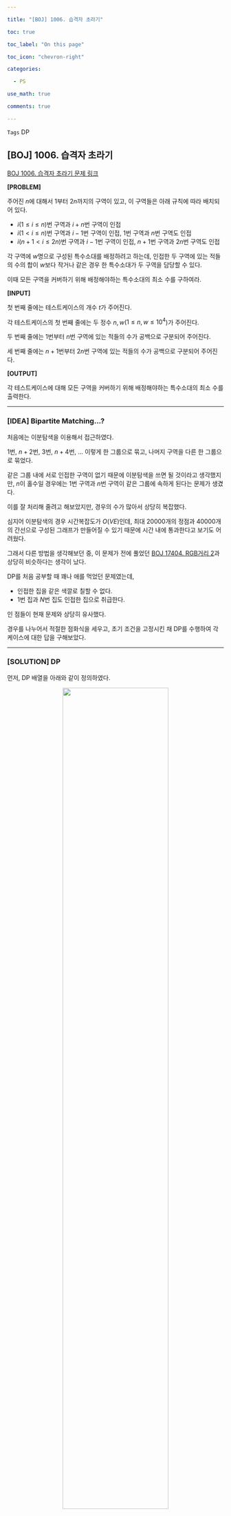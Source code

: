 ```yaml
---

title: "[BOJ] 1006. 습격자 초라기"

toc: true

toc_label: "On this page"

toc_icon: "chevron-right"

categories:

  - PS

use_math: true

comments: true

---
```


`Tags` DP

## [BOJ] 1006. 습격자 초라기

[BOJ 1006. 습격자 초라기 문제 링크](https://www.acmicpc.net/problem/1006)

**[PROBLEM]**

주어진 $n$에 대해서 $1$부터 $2n$까지의 구역이 있고, 이 구역들은 아래 규칙에 따라 배치되어 있다.

- $i$($1 \leq i \leq n$)번 구역과 $i + n$번 구역이 인접
- $i$($1 < i \leq n$)번 구역과 $i - 1$번 구역이 인접, $1$번 구역과 $n$번 구역도 인접
- $i$($n + 1 < i \leq 2n$)번 구역과 $i - 1$번 구역이 인접, $n + 1$번 구역과 $2n$번 구역도 인접

각 구역에 $w$명으로 구성된 특수소대를 배정하려고 하는데, 인접한 두 구역에 있는 적들의 수의 합이 $w$보다 작거나 같은 경우 한 특수소대가 두 구역을 담당할 수 있다.

이때 모든 구역을 커버하기 위해 배정해야하는 특수소대의 최소 수를 구하여라.

**[INPUT]**

첫 번째 줄에는 테스트케이스의 개수 $t$가 주어진다.

각 테스트케이스의 첫 번째 줄에는 두 정수 $n, w$($1 \leq n, w \leq 10^4$)가 주어진다.

두 번째 줄에는 $1$번부터 $n$번 구역에 있는 적들의 수가 공백으로 구분되어 주어진다.

세 번째 줄에는 $n+1$번부터 $2n$번 구역에 있는 적들의 수가 공백으로 구분되어 주어진다.

**[OUTPUT]**

각 테스트케이스에 대해 모든 구역을 커버하기 위해 배정해야하는 특수소대의 최소 수를 출력한다.

---

### [IDEA] Bipartite Matching...?

처음에는 이분탐색을 이용해서 접근하였다.

$1$번, $n + 2$번, $3$번, $n + 4$번, ... 이렇게 한 그룹으로 묶고, 나머지 구역을 다른 한 그룹으로 묶었다.

같은 그룹 내에 서로 인접한 구역이 없기 때문에 이분탐색을 쓰면 될 것이라고 생각했지만, $n$이 홀수일 경우에는 $1$번 구역과 $n$번 구역이 같은 그룹에 속하게 된다는 문제가 생겼다.

이를 잘 처리해 줄려고 해보았지만, 경우의 수가 많아서 상당히 복잡했다.

심지어 이분탐색의 경우 시간복잡도가 $O(VE)$인데, 최대 $20000$개의 정점과 $40000$개의 간선으로 구성된 그래프가 만들어질 수 있기 때문에 시간 내에 통과한다고 보기도 어려웠다.

그래서 다른 방법을 생각해보던 중, 이 문제가 전에 풀었던 [BOJ 17404. RGB거리 2](https://www.acmicpc.net/problem/17404)과 상당히 비슷하다는 생각이 났다.

DP를 처음 공부할 때 꽤나 애를 먹었던 문제였는데,

- 인접한 집을 같은 색깔로 칠할 수 없다.
- $1$번 집과 $N$번 집도 인접한 집으로 취급한다.

인 점들이 현재 문제와 상당히 유사했다.

경우를 나누어서 적절한 점화식을 세우고, 초기 조건을 고정시킨 채 DP를 수행하여 각 케이스에 대한 답을 구해보았다.

---

### [SOLUTION] DP

먼저, DP 배열을 아래와 같이 정의하였다.

<center><img src="https://user-images.githubusercontent.com/88201512/166392684-54baf62c-b143-4911-bc64-cca0f5f603b5.jpg" width="70%" height="70%"></center>

이에 대한 점화식을 세우는 것은 어렵지 않으므로 아래 코드에서 확인!

이제 첫 번째 열에 있는 구역들과 마지막 열에 있는 구역들 간의 관계에 따라 경우를 나누어서 세워둔 점화식에 기반한 DP를 수행하면 된다.

1. 첫 번째 열에 있는 구역과 마지막 열에 있는 구역을 동시에 커버하는 소대가 없는 경우: $1$번 열부터 DP 수행
2. $1$번 구역과 $n$번 구역을 동시에 커버하는 소대가 있는 경우: $dp(1, 1) = 1$로 두고 $2$번 열부터 DP 수행
3. $n + 1$번 구역과 $2n$번 구역을 동시에 커버하는 소대가 있는 경우: $dp(1, 2) = 1$로 두고 $2$번 열부터 DP 수행
4. 위의 2, 3을 모두 만족하는 경우: $dp(1, 3)= 1$로 두고 $2$번 열부터 DP 수행

단, 2, 3, 4번의 경우 나머지 $dp(1, j)$들에는 쓰레기값을 저장해서 결과에 영향을 주지 못하도록 해야한다.

```cpp
#include <iostream>
#include <vector>
using namespace std;

int n, w, num[20001], dp[20001][4];
bool chk(int i, int j) { return num[i] + num[j] <= w; }
void sol(int s)
{
    for (int i = s; i <= n; i++)
    {
        for (int j = 0; j < 4; j++) dp[i][j] = 0;
        for (int j = 0; j < 4; j++) dp[i][0] = max(dp[i][0], dp[i - 1][j]);
        if (i > 1 && chk(i - 1, i)) dp[i][1] = max(dp[i - 1][0], dp[i - 1][2]) + 1;
        if (i > 1 && chk(n + i - 1, n + i)) dp[i][2] = max(dp[i - 1][0], dp[i - 1][1]) + 1;
        if (chk(i, n + i)) dp[i][3] = dp[i][0] + 1;
        if (i > 1 && chk(i - 1, i) && chk(n + i - 1, n + i)) dp[i][3] = max(dp[i][3], dp[i - 1][0] + 2);
    }
}

int main()
{
    ios_base::sync_with_stdio(false);
    cin.tie(NULL); cout.tie(NULL);

    int t; cin >> t;
    while (t--)
    {
        cin >> n >> w;
        for (int i = 1; i <= n; i++) cin >> num[i];
        for (int i = n + 1; i <= 2 * n; i++) cin >> num[i];
        
        int ans = 0;
        sol(1);
        for (int i = 0; i < 4; i++) ans = max(ans, dp[n][i]);
        if (chk(1, n))
        {
            dp[1][0] = dp[1][2] = dp[1][3] = -1e9;
            dp[1][1] = 1;
            sol(2);
            ans = max(ans, max(dp[n][0], dp[n][2]));
        }
        if (chk(n + 1, n + n))
        {
            dp[1][0] = dp[1][1] = dp[1][3] = -1e9;
            dp[1][2] = 1;
            sol(2);
            ans = max(ans, max(dp[n][0], dp[n][1]));
        }
        if (chk(1, n) && chk(n + 1, n + n))
        {
            dp[1][0] = dp[1][1] = dp[1][2] = -1e9;
            dp[1][3] = 2;
            sol(2);
            ans = max(ans, dp[n][0]);
        }
        cout << ans + 2 * (n - ans) << "\n";
    }
}
```
